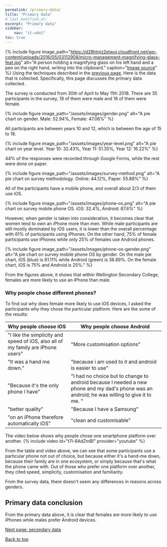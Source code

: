 ```yaml
---
permalink: /primary-data/
title: "Primary data"
# last_modified_at:
excerpt: "Primary data"
sidebar:
    nav: "it-u4o1"
toc: true
---
```

{% include figure image_path="https://d28htnjz2elwuj.cloudfront.net/wp-content/uploads/2016/05/03112908/micro-management-magnifying-glass-feat.jpg" alt="A person holding a magnifying glass on his left hand and a pen on the right hand, writing into the clipboard." caption="[Image source](https://www.thefire.org/unm-findings-letter-the-growing-micromanagement-of-title-ix-compliance/)" %}
Using the techniques described in the [previous page](/mobile-phones-and-gender/intro/), Here is the data that is collected. Specifically, this page discusses the primary data collected.

The survey is conducted from 30th of April to May 11th 2018. There are 35 participants in the survey, 18 of them were male and 16 of them were female.

{% include figure image_path="/assets/images/gender.png" alt="A pie chart on gender. Male: 52.94%, Female: 47.06%" %}

All participants are between years 10 and 12, which is between the age of 15 to 18.

{% include figure image_path="/assets/images/year-level.png" alt="A pie chart on year level. Year 10: 32.43%, Year 11: 51.35%, Year 12: 16.22%" %}

44% of the responses were recorded through Google Forms, while the rest were done on paper.

{% include figure image_path="/assets/images/survey-method.png" alt="A pie chart on survey methodology. Online: 44.12%, Paper: 55.88%" %}

All of the participants have a mobile phone, and overall about 2/3 of them use iOS.

{% include figure image_path="/assets/images/phone-os.png" alt="A pie chart on survey mobile phone OS. iOS: 32.4%, Android: 67.6%" %}

However, when gender is taken into consideration, it becomes clear that women tend to own an iPhone more than men. While male participants are still mostly dominated by iOS users, it is lower than the overall percentage with 61% of participants using iPhones. On the other hand, 75% of female participants use iPhones while only 25% of females use Android phones.

{% include figure image_path="/assets/images/phone-os-gender.png" alt="A pie chart on survey mobile phone OS by gender. On the male pie chart, iOS (blue) is 61.11% while Android (green) is 38.89%. On the female chart, iOS is 75% and Android is 25%." %}

From the figures above, it shows that within Wellington Secondary College, females are more likely to use an iPhone than male.

### Why people chose different phones?
To find out why does female more likely to use iOS devices, I asked the participants why they chose the particular platform. Here are the some of the results:

|Why people choose iOS|Why people choose Android|
|---------------------|-------------------------|
|"I like the simplicity and speed of iOS, also all of my family are iPhone users"|"More customisation options"|
|"It was a hand me down."|"because i am used to it and android is easier to use"|
|"Because it's the only phone I have"|"I had no choice but to change to android because I needed a new phone and my dad's phone was an android; he was willing to give it to me. "|
|"better quality"|"Because I have a Samsung"|
|"on an iPhone therefore automatically iOS"|"clean and customisable"|

The video below shows why people chose one smartphone platform over another.
{% include video id="t7l-8AdZmBI" provider="youtube" %}


From the table and video above, we can see that some participants use a particular phone not out of choice, but because either it's a hand-me down, because their family are in one ecosystem, or simply because that's what the phone came with. Out of those who prefer one platform over another, they cited speed, simplicity, customisation and familiarity.

From the survey data, there doesn't seem any differences in reasons across genders.

## Primary data conclusion
From the primary data above, it is clear that females are more likely to use iPhones while males prefer Android devices.

[Next page: secondary data](/mobile-phones-and-gender/secondary-data/)

[Back to top](#top)
